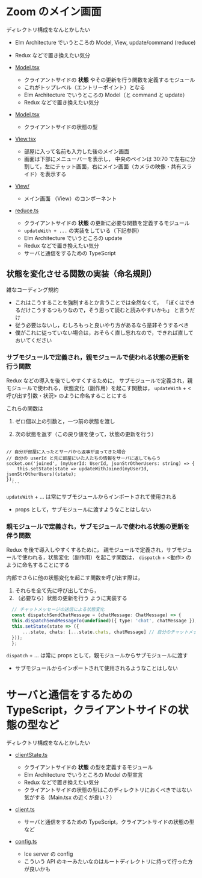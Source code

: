 # Zoom のメイン画面

ディレクトリ構成をなんとかしたい


- Elm Architecture でいうところの Model, View, update/command (reduce)
- Redux などで置き換えたい気分


- [Model.tsx](Model.tsx)
    - クライアントサイドの **状態** やその更新を行う関数を定義するモジュール
    - これがトップレベル（エントリーポイント）となる
	- Elm Architecture でいうところの Model（と command と update）
    - Redux などで置き換えたい気分


- [Model.tsx](Model.tsx)
    - クライアントサイドの状態の型


- [View.tsx](View.tsx)
    - 部屋に入って名前も入力した後のメイン画面
    - 画面は下部にメニューバーを表示し，
	  中央のペインは 30:70 で左右に分割して，左にチャット画面，右にメイン画面（カメラの映像・共有スライド）を表示する
  

- [View/](View)
    - メイン画面 （View）のコンポーネント


- [reduce.ts](reduce.ts)
    - クライアントサイドの **状態** の更新に必要な関数を定義するモジュール
    - `updateWith + ...` の実装をしている（下記参照）
	- Elm Architecture でいうところの update
    - Redux などで置き換えたい気分
    - サーバと通信をするための TypeScript





## 状態を変化させる関数の実装（命名規則）

雑なコーディング規約
- これはこうすることを強制するとか言うことでは全然なくて，
  「ぼくはできるだけこうするつもりなので，そう思って読むと読みやすいかも」
  と言うだけ
- 従う必要はないし，むしろもっと良いやり方があるなら是非そうするべき
- 僕がこれに従っていない場合は，おそらく直し忘れなので，できれば直しておいてください



### サブモジュールで定義され，親モジュールで使われる状態の更新を行う関数

   Redux などの導入を後でしやすくするために，
   サブモジュールで定義され，親モジュールで使われる，状態変化（副作用）を起こす関数は，
   `updateWith` + <呼び出す引数・状況> のように命名することにする

   これらの関数は
   1. ゼロ個以上の引数と，一つ前の状態を渡し
   2. 次の状態を返す（この戻り値を使って，状態の更新を行う）

      ```typescript
	// 自分が部屋に入ったとサーバから返事が返ってきた場合
	// 自分の userId と先に部屋にいた人たちの情報をサーバに返してもらう
	socket.on('joined', (myUserId: UserId, jsonStrOtherUsers: string) => {
	    this.setState(state => updateWithJoined(myUserId, jsonStrOtherUsers)(state);
	});
      ```

   
   `updateWith` + ... は常にサブモジュールからインポートされて使用される
   - props として，サブモジュールに渡すようなことはしない

### 親モジュールで定義され，サブモジュールで使われる状態の更新を伴う関数

   Redux を後で導入しやすくするために，
   親モジュールで定義され，サブモジュールで使われる，状態変化（副作用）を起こす関数は，
   `dispatch` + <動作> のように命名することにする
 
   内部でさらに他の状態変化を起こす関数を呼び出す際は，
   1. それらを全て先に呼び出してから，
   2. （必要なら）状態の更新を行う
   ように実装する
 

   ```typescript
     // チャットメッセージの送信による状態変化
     const dispatchSendChatMessage = (chatMessage: ChatMessage) => {
	 this.dispatchSendMessageTo(undefined)({ type: 'chat', chatMessage }); // チャットをブロードキャスト送信
	 this.setState(state => ({
	     ...state, chats: [...state.chats, chatMessage] // 自分のチャットメッセージ一覧にも追加しておく
	 }));
     };
   ```

   `dispatch` + ... は常に props として，親モジュールからサブモジュールに渡す
   - サブモジュールからインポートされて使用されるようなことはしない









# サーバと通信をするための TypeScript，クライアントサイドの状態の型など


ディレクトリ構成をなんとかしたい


- [clientState.ts](clientState.ts)
    - クライアントサイドの **状態** の型を定義するモジュール
	- Elm Architecture でいうところの Model の型宣言
    - Redux などで置き換えたい気分
	- クライアントサイドの状態の型はこのディレクトリにおくべきではない気がする（Main.tsx の近くが良い？）


- [client.ts](client.ts)
    - サーバと通信をするための TypeScript，クライアントサイドの状態の型など


- [config.ts](config.ts)
    - Ice server の config
	- こういう API のキーみたいなのはルートディレクトリに持って行った方が良いかも
